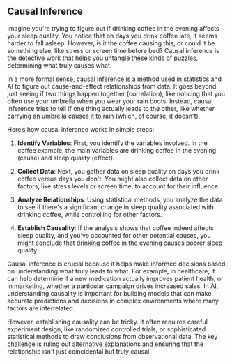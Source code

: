 ## Causal Inference

Imagine you're trying to figure out if drinking coffee in the evening affects your sleep quality. You notice that on days you drink coffee late, it seems harder to fall asleep. However, is it the coffee causing this, or could it be something else, like stress or screen time before bed? Causal inference is the detective work that helps you untangle these kinds of puzzles, determining what truly causes what.

In a more formal sense, causal inference is a method used in statistics and AI to figure out cause-and-effect relationships from data. It goes beyond just seeing if two things happen together (correlation), like noticing that you often use your umbrella when you wear your rain boots. Instead, causal inference tries to tell if one thing actually leads to the other, like whether carrying an umbrella causes it to rain (which, of course, it doesn't).

Here’s how causal inference works in simple steps:

1. **Identify Variables**: First, you identify the variables involved. In the coffee example, the main variables are drinking coffee in the evening (cause) and sleep quality (effect).

2. **Collect Data**: Next, you gather data on sleep quality on days you drink coffee versus days you don't. You might also collect data on other factors, like stress levels or screen time, to account for their influence.

3. **Analyze Relationships**: Using statistical methods, you analyze the data to see if there's a significant change in sleep quality associated with drinking coffee, while controlling for other factors.

4. **Establish Causality**: If the analysis shows that coffee indeed affects sleep quality, and you've accounted for other potential causes, you might conclude that drinking coffee in the evening causes poorer sleep quality.

Causal inference is crucial because it helps make informed decisions based on understanding what truly leads to what. For example, in healthcare, it can help determine if a new medication actually improves patient health, or in marketing, whether a particular campaign drives increased sales. In AI, understanding causality is important for building models that can make accurate predictions and decisions in complex environments where many factors are interrelated.

However, establishing causality can be tricky. It often requires careful experiment design, like randomized controlled trials, or sophisticated statistical methods to draw conclusions from observational data. The key challenge is ruling out alternative explanations and ensuring that the relationship isn't just coincidental but truly causal.